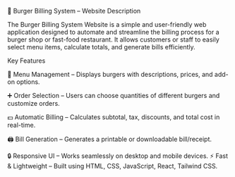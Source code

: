 🍔 Burger Billing System – Website Description

The Burger Billing System Website is a simple and user-friendly web application designed to automate and streamline the billing process for a burger shop or fast-food restaurant. It allows customers or staff to easily select menu items, calculate totals, and generate bills efficiently.

Key Features

📝 Menu Management – Displays burgers with descriptions, prices, and add-on options.

➕ Order Selection – Users can choose quantities of different burgers and customize orders.

💵 Automatic Billing – Calculates subtotal, tax, discounts, and total cost in real-time.

🖨 Bill Generation – Generates a printable or downloadable bill/receipt.

🔒 Responsive UI – Works seamlessly on desktop and mobile devices.
⚡ Fast & Lightweight – Built using HTML, CSS, JavaScript, React, Tailwind CSS.
